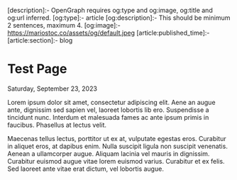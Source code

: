 [title]:- 
[description]:- OpenGraph requires og:type and og:image, og:title and og:url inferred.
[og:type]:- article
[og:description]:- This should be minimum 2 sentences, maximum 4.
[og:image]:- https://mariostoc.co/assets/og/default.jpeg
[article:published_time]:-
[article:section]:- blog



# Test Page
<p class="timestamp">Saturday, September 23, 2023</p>

Lorem ipsum dolor sit amet, consectetur adipiscing elit. Aene 
an augue ante, dignissim sed sapien vel, laoreet lobortis lib 
ero. Suspendisse a tincidunt nunc. Interdum et malesuada fames 
ac ante ipsum primis in faucibus. Phasellus at lectus velit. 

Maecenas tellus lectus, porttitor ut ex at, vulputate egestas 
eros. Curabitur in aliquet eros, at dapibus enim. Nulla 
suscipit ligula non suscipit venenatis. Aenean a ullamcorper 
augue. Aliquam lacinia vel mauris in dignissim. Curabitur 
euismod augue vitae lorem euismod varius. Curabitur et ex 
felis. Sed laoreet ante vitae erat dictum, vel lobortis augue.


